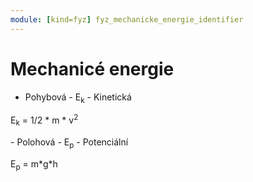 ```yaml
---
module: [kind=fyz] fyz_mechanicke_energie_identifier
---
```

# Mechanicé energie

- Pohybová - E<sub>k</sub> - Kinetická
<p class="rovnice">E<sub>k</sub> = 1/2 * m * v<sup>2</sup></p>
- Polohová - E<sub>p</sub> - Potenciální
<p class="rovnice"> E<sub>p</sub> = m*g*h</p>

<link rel="stylesheet" href="../../__formatting__/rovnice.css">